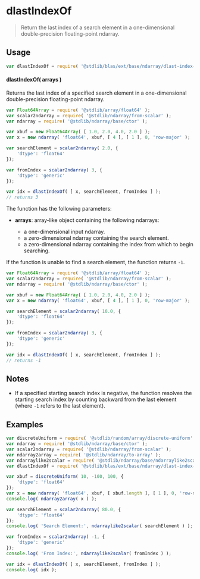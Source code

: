 <!--

@license Apache-2.0

Copyright (c) 2025 The Stdlib Authors.

Licensed under the Apache License, Version 2.0 (the "License");
you may not use this file except in compliance with the License.
You may obtain a copy of the License at

   http://www.apache.org/licenses/LICENSE-2.0

Unless required by applicable law or agreed to in writing, software
distributed under the License is distributed on an "AS IS" BASIS,
WITHOUT WARRANTIES OR CONDITIONS OF ANY KIND, either express or implied.
See the License for the specific language governing permissions and
limitations under the License.

-->

# dlastIndexOf

> Return the last index of a search element in a one-dimensional double-precision floating-point ndarray.

<section class="intro">

</section>

<!-- /.intro -->

<section class="usage">

## Usage

```javascript
var dlastIndexOf = require( '@stdlib/blas/ext/base/ndarray/dlast-index-of' );
```

#### dlastIndexOf( arrays )

Returns the last index of a specified search element in a one-dimensional double-precision floating-point ndarray.

```javascript
var Float64Array = require( '@stdlib/array/float64' );
var scalar2ndarray = require( '@stdlib/ndarray/from-scalar' );
var ndarray = require( '@stdlib/ndarray/base/ctor' );

var xbuf = new Float64Array( [ 1.0, 2.0, 4.0, 2.0 ] );
var x = new ndarray( 'float64', xbuf, [ 4 ], [ 1 ], 0, 'row-major' );

var searchElement = scalar2ndarray( 2.0, {
    'dtype': 'float64'
});

var fromIndex = scalar2ndarray( 3, {
    'dtype': 'generic'
});

var idx = dlastIndexOf( [ x, searchElement, fromIndex ] );
// returns 3
```

The function has the following parameters:

-   **arrays**: array-like object containing the following ndarrays:

    -   a one-dimensional input ndarray.
    -   a zero-dimensional ndarray containing the search element.
    -   a zero-dimensional ndarray containing the index from which to begin searching.

If the function is unable to find a search element, the function returns `-1`.

```javascript
var Float64Array = require( '@stdlib/array/float64' );
var scalar2ndarray = require( '@stdlib/ndarray/from-scalar' );
var ndarray = require( '@stdlib/ndarray/base/ctor' );

var xbuf = new Float64Array( [ 1.0, 2.0, 4.0, 2.0 ] );
var x = new ndarray( 'float64', xbuf, [ 4 ], [ 1 ], 0, 'row-major' );

var searchElement = scalar2ndarray( 10.0, {
    'dtype': 'float64'
});

var fromIndex = scalar2ndarray( 3, {
    'dtype': 'generic'
});

var idx = dlastIndexOf( [ x, searchElement, fromIndex ] );
// returns -1
```

</section>

<!-- /.usage -->

<section class="notes">

## Notes

-   If a specified starting search index is negative, the function resolves the starting search index by counting backward from the last element (where `-1` refers to the last element).

</section>

<!-- /.notes -->

<section class="examples">

## Examples

<!-- eslint no-undef: "error" -->

```javascript
var discreteUniform = require( '@stdlib/random/array/discrete-uniform' );
var ndarray = require( '@stdlib/ndarray/base/ctor' );
var scalar2ndarray = require( '@stdlib/ndarray/from-scalar' );
var ndarray2array = require( '@stdlib/ndarray/to-array' );
var ndarraylike2scalar = require( '@stdlib/ndarray/base/ndarraylike2scalar' );
var dlastIndexOf = require( '@stdlib/blas/ext/base/ndarray/dlast-index-of' );

var xbuf = discreteUniform( 10, -100, 100, {
    'dtype': 'float64'
});
var x = new ndarray( 'float64', xbuf, [ xbuf.length ], [ 1 ], 0, 'row-major' );
console.log( ndarray2array( x ) );

var searchElement = scalar2ndarray( 80.0, {
    'dtype': 'float64'
});
console.log( 'Search Element:', ndarraylike2scalar( searchElement ) );

var fromIndex = scalar2ndarray( -1, {
    'dtype': 'generic'
});
console.log( 'From Index:', ndarraylike2scalar( fromIndex ) );

var idx = dlastIndexOf( [ x, searchElement, fromIndex ] );
console.log( idx );
```

</section>

<!-- /.examples -->

<!-- Section for related `stdlib` packages. Do not manually edit this section, as it is automatically populated. -->

<section class="related">

</section>

<!-- /.related -->

<!-- Section for all links. Make sure to keep an empty line after the `section` element and another before the `/section` close. -->

<section class="links">

</section>

<!-- /.links -->
